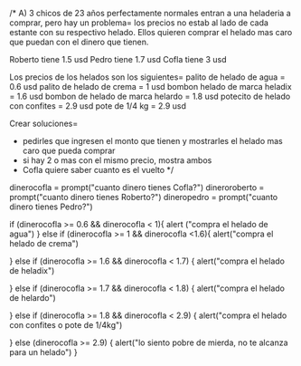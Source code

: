 /* A) 3 chicos de 23 años perfectamente normales entran a una heladeria a comprar, pero hay un problema= los precios no estab al lado de cada estante con su respectivo helado. 
Ellos quieren comprar el helado mas caro que puedan con el dinero que tienen.

Roberto tiene 1.5 usd 
Pedro tiene 1.7 usd 
Cofla tiene 3 usd 

Los precios de los helados son los siguientes= 
palito de helado de agua = 0.6 usd
palito de helado de crema = 1 usd
bombon helado de marca heladix = 1.6 usd
bombon de helado de marca helardo = 1.8 usd
potecito de helado con confites = 2.9 usd
pote de 1/4 kg = 2.9 usd

Crear soluciones=
- pedirles que ingresen el monto que tienen y mostrarles el helado mas caro que pueda comprar
- si hay 2 o mas con el mismo precio, mostra ambos
- Cofla quiere saber cuanto es el vuelto */

dinerocofla = prompt("cuanto dinero tienes Cofla?")
dineroroberto = prompt("cuanto dinero tienes Roberto?")
dineropedro = prompt("cuanto dinero tienes Pedro?")

if (dinerocofla >= 0.6 && dinerocofla < 1){
    alert ("compra el helado de agua")
}
else if (dinerocofla >= 1 && dinerocofla <1.6){
alert("compra el helado de crema")

}
else if (dinerocofla >= 1.6 && dinerocofla < 1.7) {
    alert("compra el helado de heladix")

}
else if (dinerocofla >= 1.7 && dinerocofla < 1.8) {
    alert("compra el helado de helardo")

}
else if (dinerocofla >= 1.8 && dinerocofla < 2.9) {
    alert("compra el helado con confites o pote de 1/4kg")

}
else (dinerocofla >= 2.9)
 {
    alert("lo siento pobre de mierda, no te alcanza para un helado")
}
